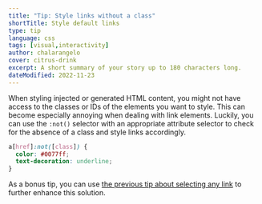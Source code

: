 ```yaml
---
title: "Tip: Style links without a class"
shortTitle: Style default links
type: tip
language: css
tags: [visual,interactivity]
author: chalarangelo
cover: citrus-drink
excerpt: A short summary of your story up to 180 characters long.
dateModified: 2022-11-23
---
```


When styling injected or generated HTML content, you might not have access to the classes or IDs of the elements you want to style. This can become especially annoying when dealing with link elements. Luckily, you can use the `:not()` selector with an appropriate attribute selector to check for the absence of a class and style links accordingly.

```css
a[href]:not([class]) {
  color: #0077ff;
  text-decoration: underline;
}
```

As a bonus tip, you can use [the previous tip about selecting any link](/css/s/select-any-link) to further enhance this solution.
